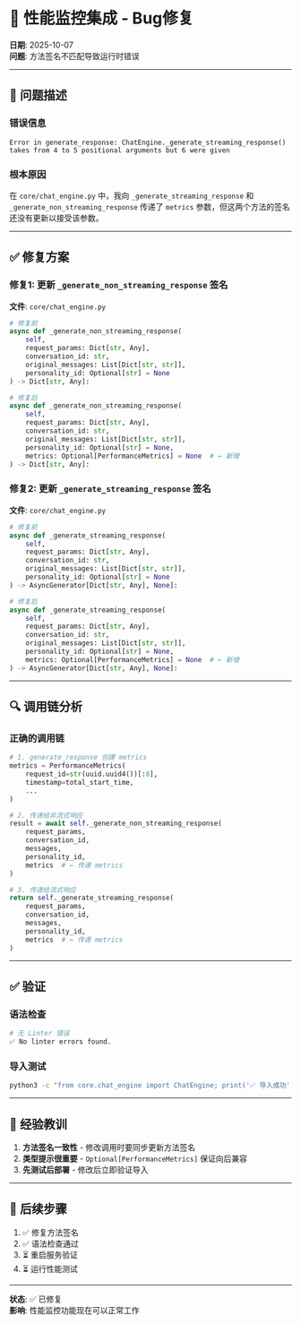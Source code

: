 # 🐛 性能监控集成 - Bug修复

**日期**: 2025-10-07  
**问题**: 方法签名不匹配导致运行时错误

---

## 🐛 问题描述

### 错误信息
```
Error in generate_response: ChatEngine._generate_streaming_response() takes from 4 to 5 positional arguments but 6 were given
```

### 根本原因
在 `core/chat_engine.py` 中，我向 `_generate_streaming_response` 和 `_generate_non_streaming_response` 传递了 `metrics` 参数，但这两个方法的签名还没有更新以接受该参数。

---

## ✅ 修复方案

### 修复1: 更新 `_generate_non_streaming_response` 签名

**文件**: `core/chat_engine.py`

```python
# 修复前
async def _generate_non_streaming_response(
    self,
    request_params: Dict[str, Any],
    conversation_id: str,
    original_messages: List[Dict[str, str]],
    personality_id: Optional[str] = None
) -> Dict[str, Any]:

# 修复后
async def _generate_non_streaming_response(
    self,
    request_params: Dict[str, Any],
    conversation_id: str,
    original_messages: List[Dict[str, str]],
    personality_id: Optional[str] = None,
    metrics: Optional[PerformanceMetrics] = None  # ← 新增
) -> Dict[str, Any]:
```

### 修复2: 更新 `_generate_streaming_response` 签名

**文件**: `core/chat_engine.py`

```python
# 修复前
async def _generate_streaming_response(
    self, 
    request_params: Dict[str, Any],
    conversation_id: str,
    original_messages: List[Dict[str, str]],
    personality_id: Optional[str] = None
) -> AsyncGenerator[Dict[str, Any], None]:

# 修复后
async def _generate_streaming_response(
    self, 
    request_params: Dict[str, Any],
    conversation_id: str,
    original_messages: List[Dict[str, str]],
    personality_id: Optional[str] = None,
    metrics: Optional[PerformanceMetrics] = None  # ← 新增
) -> AsyncGenerator[Dict[str, Any], None]:
```

---

## 🔍 调用链分析

### 正确的调用链

```python
# 1. generate_response 创建 metrics
metrics = PerformanceMetrics(
    request_id=str(uuid.uuid4())[:8],
    timestamp=total_start_time,
    ...
)

# 2. 传递给非流式响应
result = await self._generate_non_streaming_response(
    request_params, 
    conversation_id, 
    messages, 
    personality_id, 
    metrics  # ← 传递 metrics
)

# 3. 传递给流式响应
return self._generate_streaming_response(
    request_params, 
    conversation_id, 
    messages, 
    personality_id, 
    metrics  # ← 传递 metrics
)
```

---

## ✅ 验证

### 语法检查
```bash
# 无 Linter 错误
✅ No linter errors found.
```

### 导入测试
```bash
python3 -c "from core.chat_engine import ChatEngine; print('✅ 导入成功')"
```

---

## 📝 经验教训

1. **方法签名一致性** - 修改调用时要同步更新方法签名
2. **类型提示很重要** - `Optional[PerformanceMetrics]` 保证向后兼容
3. **先测试后部署** - 修改后立即验证导入

---

## 🔄 后续步骤

1. ✅ 修复方法签名
2. ✅ 语法检查通过
3. ⏳ 重启服务验证
4. ⏳ 运行性能测试

---

**状态**: ✅ 已修复  
**影响**: 性能监控功能现在可以正常工作


